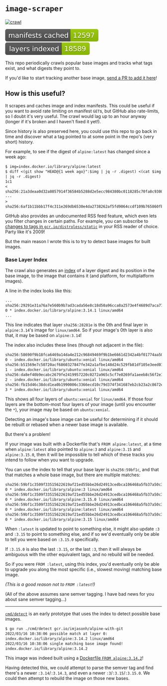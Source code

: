 # `image-scraper`

[![crawl](https://github.com/imjasonh/image-scraper/actions/workflows/crawl.yaml/badge.svg)](https://github.com/imjasonh/image-scraper/actions/workflows/crawl.yaml)

![manifests cached](./manifests-cached.svg)
![layers indexed](./layers-indexed.svg)

This repo periodically crawls popular base images and tracks what tags exist, and what digests they point to.

If you'd like to start tracking another base image, [send a PR to add it here](https://github.com/imjasonh/image-scraper/edit/main/images.txt)!

## How is this useful?

It scrapes and caches image and index manifests. This could be useful if you want to avoid rate limiting on manifest `GET`s, but GitHub also rate-limits, so I doubt it's very useful. The crawl would lag up to an hour anyway (longer if it's broken and I haven't fixed it yet!).

Since history is also preserved here, you could use this repo to go back in time and discover what a tag pointed to at some point in the repo's (very short) history.

For example, to see if the digest of `alpine:latest` has changed since a week ago:

```
$ img=index.docker.io/library/alpine:latest
$ diff <(git show "HEAD@{1 week ago}":$img | jq -r .digest) <(cat $img | jq -r .digest)
1c1
< sha256:21a3deaa0d32a8057914f36584b5288d2e5ecc984380bc0118285c70fa8c9300
---
> sha256:6af1b11bbb17f4c311e269db6530e4da2738262af5fd9064ccdf109b765860fb
```

GitHub also provides an undocumented RSS feed feature, which even lets you filter changes in certain paths.
For example, you can subscribe to [changes to tags in `gcr.io/distroless/static`](https://github.com/imjasonh/image-scraper/commits/main.atom?path=gcr.io/distroless/static) in your RSS reader of choice.
Party like it's 2009!

But the main reason I wrote this is to try to detect base images for built images.

### Base Layer Index

The crawl also generates an [index](./index.txt) of a layer digest and its position in the base image, to the image that contains it (and platform, for multiplatform images).

A line in the index looks like this:

```
...
sha256:29291e31a76a7e560b9b7ad3cada56e8c18d50a96cca8a2573e4f4689d7aca77 0 * index.docker.io/library/alpine:3.14.1 linux/amd64
...
```

This line indicates that layer `sha256:28281e` is the 0th and final layer in `alpine:3.14`'s image for `linux/amd64`.
So if your image's 0th layer is also that, it may be based on `alpine:3.14`!

The index also includes these lines (though not adjacent in the file):

```
sha256:58690f9b18fca6469a14da4e212c96849469f9b1be6661d2342a4bf01774aa50 0 - index.docker.io/library/ubuntu:xenial linux/amd64
sha256:b51569e7c50720acf6860327847fe342a1afbe148d24c529fb81df105e3eed01 1 - index.docker.io/library/ubuntu:xenial linux/amd64
sha256:da8ef40b9ecabc2679fe2419957220c0272a965c5cf7e0269fa1aeeb8c56f2e1 2 - index.docker.io/library/ubuntu:xenial linux/amd64
sha256:fb15d46c38dcd1ea0b1990006c3366ecd10c79d374f341687eb2cb23a2c8672e 3 * index.docker.io/library/ubuntu:xenial linux/amd64
```

This shows all four layers of `ubuntu:xenial` for `linux/amd64`.
If those four layers are the bottom-most four layers of your image (until you encounter the `*`), your image may be based on `ubuntu:xenial`.

Detecting an image's base image can be useful for determining if it should be rebuilt or rebased when a newer base image is available.

But there's a problem!

If your image was built with a Dockerfile that's `FROM alpine:latest`, at a time when `alpine:latest` also pointed to `alpine:3` and `alpine:3.15` and `alpine:3.15.0`, then it will be impossible to tell which of these tracks you intend to follow when you want to upgrade.

You can use the index to tell that your base layer is `sha256:59bf1c`, and that that matches a whole base image, but there are multiple matches:

```
sha256:59bf1c3509f33515622619af21ed55bbe26d24913cedbca106468a5fb37a50c3 0 * index.docker.io/library/alpine:3 linux/amd64
sha256:59bf1c3509f33515622619af21ed55bbe26d24913cedbca106468a5fb37a50c3 0 * index.docker.io/library/alpine:3.15.0 linux/amd64
sha256:59bf1c3509f33515622619af21ed55bbe26d24913cedbca106468a5fb37a50c3 0 * index.docker.io/library/alpine:latest linux/amd64
sha256:59bf1c3509f33515622619af21ed55bbe26d24913cedbca106468a5fb37a50c3 0 * index.docker.io/library/alpine:3.15 linux/amd64
```

When `:latest` is updated to point to something else, it might also update `:3` and `:3.15` to point to something else, and if so we'd eventually only be able to tell you were based on `:3.15.0` specifically.

If `:3.15.0` is also the last `:3.15`, or the last `:3`, then it will always be ambiguous with the other equivalent tags, and no rebuild will be needed.

So if you were `FROM :latest`, using this index, you'd eventually only be able to upgrade you along the most specific (i.e., slowest moving) matching base image.

_(This is a good reason not to `FROM :latest`!)_

(All of the above assumes sane semver tagging. I have bad news for you about sane semver tagging...)

---

[`cmd/detect`](./cmd/detect) is an early prototype that uses the index to detect possible base images.

```
$ go run ./cmd/detect gcr.io/imjasonh/alpine-with-git
2022/03/16 10:38:06 possible match at layer 0: index.docker.io/library/alpine:3.14.2 linux/amd64
2022/03/16 10:38:06 single matching base image found!
index.docker.io/library/alpine:3.14.2
```

This image was indeed built using a [Dockerfile `FROM alpine:3.14.2`](./Dockerfile)!

Having detected this, we could attempt to parse the semver tag and find there's a newer `:3.14`/`:3.14.3`, and even a newer `:3`/`:3.15`/`:3.15.0`.
We could then attempt to rebuild the image on those new bases.
